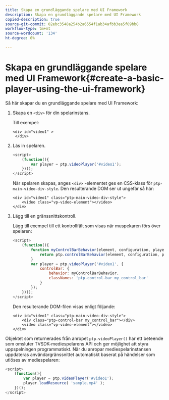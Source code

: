 ```yaml
---
title: Skapa en grundläggande spelare med UI Framework
description: Skapa en grundläggande spelare med UI Framework
copied-description: true
source-git-commit: 02ebc3548a254b2a6554f1ab34afbb3ea5f09bb8
workflow-type: tm+mt
source-wordcount: '134'
ht-degree: 0%

---
```


# Skapa en grundläggande spelare med UI Framework{#create-a-basic-player-using-the-ui-framework}

Så här skapar du en grundläggande spelare med UI Framework:

1. Skapa en `<div>` för din spelarinstans.

   Till exempel:

   ```
   <div id="video1" > 
    </div>
   ```

1. Läs in spelaren.

   ```js
   <script> 
       (function(){ 
           var player = ptp.videoPlayer('#video1'); 
       })(); 
   </script>
   ```

   När spelaren skapas, anges `<div>` -elementet ges en CSS-klass för `ptp-main-video-div-style`. Den resulterande DOM ser ut ungefär så här:

   ```
   <div id="video1" class="ptp-main-video-div-style"> 
       <video class="vp-video-element"></video> 
   </div>
   ```

1. Lägg till en gränssnittskontroll.

   Lägg till exempel till ett kontrollfält som visas när muspekaren förs över spelaren:

   ```js
   <script> 
       (function(){ 
           function myControlBarBehavior(element, configuration, player) { 
               return ptp.controlBarBehavior(element, configuration, player); 
           } 
           var player = ptp.videoPlayer('#video1', { 
               controlBar: { 
                   behavior: myControlBarBehavior, 
                   classNames: 'ptp-control-bar my_control_bar' 
               } 
           }); 
       })(); 
   </script>
   ```

   Den resulterande DOM-filen visas enligt följande:

   ```
   <div id="video1" class="ptp-main-video-div-style"> 
       <div class="ptp-control-bar my_control_bar"></div> 
       <video class="vp-video-element"></video> 
   </div>
   ```

Objektet som returnerades från anropet `ptp.videoPlayer()` har ett beteende som omsluter TVSDK-mediespelarens API och ger möjlighet att styra uppspelningen programmatiskt. När du anropar mediespelarinstansen uppdateras användargränssnittet automatiskt baserat på händelser som utlöses av mediespelaren:

```js
<script> 
    (function(){ 
        var player = ptp.videoPlayer('#video1'); 
        player.loadResource( 'sample.mp4' ); 
    })(); 
</script>
```
